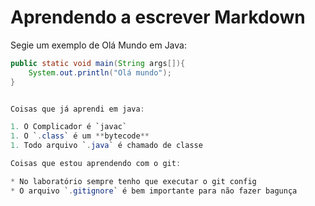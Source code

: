 # Aprendendo a escrever Markdown

Segie um exemplo de Olá Mundo em Java:

```java
public static void main(String args[]){
	System.out.println("Olá mundo");
}


Coisas que já aprendi em java:

1. O Complicador é `javac`
1. O `.class` é um **bytecode**
1. Todo arquivo `.java` é chamado de classe

Coisas que estou aprendendo com o git:

* No laboratório sempre tenho que executar o git config
* O arquivo `.gitignore` é bem importante para não fazer bagunça

